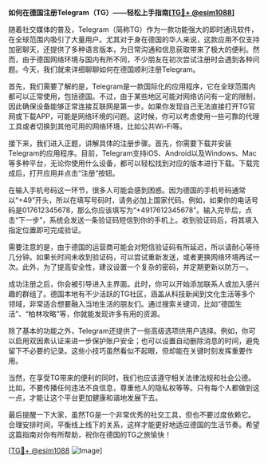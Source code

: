 **如何在德国注册Telegram（TG）——轻松上手指南[[TG💪+ @esim1088](https://t.me/s/esim1088)]**

随着社交媒体的普及，Telegram（简称TG）作为一款功能强大的即时通讯软件，在全球范围内吸引了大量用户。尤其对于身在德国的华人来说，这款应用不仅支持加密聊天，还提供了多种语言版本，为日常沟通和信息获取带来了极大的便利。然而，由于德国网络环境与国内有所不同，不少朋友在初次尝试注册时会遇到各种问题。今天，我们就来详细聊聊如何在德国顺利注册Telegram。

首先，我们需要了解的是，Telegram是一款国际化的应用程序，它在全球范围内都可以正常使用，包括德国。不过，由于某些地区可能对网络访问有一定的限制，因此确保设备能够正常连接互联网是第一步。如果你发现自己无法直接打开TG官网或下载APP，可能是网络环境的问题。这时候，你可以考虑使用一些可靠的代理工具或者切换到其他可用的网络环境，比如公共Wi-Fi等。

接下来，我们进入正题，讲解具体的注册步骤。首先，你需要下载并安装Telegram的应用程序。目前，Telegram支持iOS、Android以及Windows、Mac等多种平台，无论你使用什么设备，都可以轻松找到对应的版本进行下载。下载完成后，打开应用并点击“注册”按钮。

在输入手机号码这一环节，很多人可能会感到困惑。因为德国的手机号码通常以“+49”开头，所以在填写号码时，请务必加上国家代码。例如，如果你的电话号码是017612345678，那么你应该填写为“+4917612345678”。输入完毕后，点击“下一步”，系统会发送一条验证码短信到你的手机上。收到验证码后，将其填入指定位置即可完成验证。

需要注意的是，由于德国的运营商可能会对短信验证码有所延迟，所以请耐心等待几分钟。如果长时间未收到验证码，可以尝试重新发送，或者更换网络环境再试一次。此外，为了提高安全性，建议设置一个复杂的密码，并定期更新以防万一。

成功注册之后，你会被引导进入主界面。此时，你可以开始添加联系人或加入感兴趣的群组了。德国本地有不少活跃的TG社区，涵盖从科技新闻到文化生活等多个领域，非常适合想要融入当地生活的朋友们。通过搜索关键词，比如“德国生活”、“柏林攻略”等，你就能发现许多有用的资源。

除了基本的功能之外，Telegram还提供了一些高级选项供用户选择。例如，你可以启用双因素认证来进一步保护账户安全；也可以设置自动删除消息的时间，避免留下不必要的记录。这些小技巧虽然看似不起眼，但却能在关键时刻发挥重要作用。

当然，在享受TG带来的便利的同时，我们也应该遵守相关法律法规和社会公德。比如，不要传播任何违法不良信息，尊重他人的隐私权等等。只有每个人都做到这一点，才能让这个平台更加健康和谐地发展下去。

最后提醒一下大家，虽然TG是一个非常优秀的社交工具，但也不要过度依赖它。合理安排时间，平衡线上线下的关系，这样才能更好地适应德国的生活节奏。希望这篇指南对你有所帮助，祝你在德国的TG之旅愉快！

[[TG💪+ @esim1088](https://t.me/s/esim1088) ![Image](https://i.postimg.cc/4NQfJmqS/Snipaste-2025-05-13-00-14-12.png)]